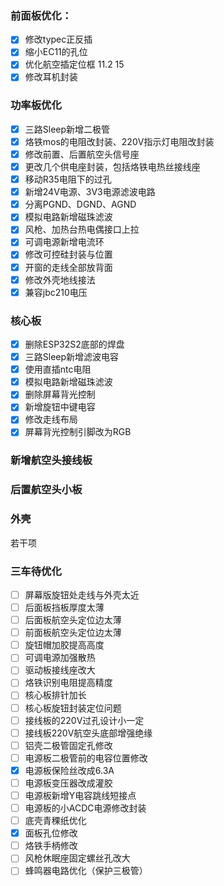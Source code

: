 ### 前面板优化：
- [X] 修改typec正反插
- [X] 缩小EC11的孔位
- [X] 优化航空插定位框  11.2  15
- [X] 修改耳机封装

### 功率板优化
- [X] 三路Sleep新增二极管
- [X] 烙铁mos的电阻改封装、220V指示灯电阻改封装
- [X] 修改前置、后置航空头信号座
- [X] 更改几个供电座封装，包括烙铁电热丝接线座
- [X] 移动R35电阻下的过孔
- [X] 新增24V电源、3V3电源滤波电路
- [X] 分离PGND、DGND、AGND
- [X] 模拟电路新增磁珠滤波
- [X] 风枪、加热台热电偶接口上拉
- [X] 可调电源新增电流环
- [X] 修改可控硅封装与位置
- [X] 开窗的走线全部放背面
- [X] 修改外壳地线接法
- [X] 兼容jbc210电压

### 核心板
- [X] 删除ESP32S2底部的焊盘
- [X] 三路Sleep新增滤波电容
- [X] 使用直插ntc电阻
- [X] 模拟电路新增磁珠滤波
- [X] 删除屏幕背光控制
- [X] 新增旋钮中键电容
- [X] 修改走线布局
- [X] 屏幕背光控制引脚改为RGB

### 新增航空头接线板

### 后置航空头小板

### 外壳
若干项


### 三车待优化
- [ ] 屏幕版旋钮处走线与外壳太近
- [ ] 后面板挡板厚度太薄
- [ ] 后面板航空头定位边太薄
- [ ] 前面板航空头定位边太薄
- [ ] 旋钮帽加胶提高高度
- [ ] 可调电源加强散热
- [ ] 驱动板接线座改大
- [ ] 烙铁识别电阻提高精度
- [ ] 核心板排针加长
- [ ] 核心板旋钮封装定位问题
- [ ] 接线板的220V过孔设计小一定
- [ ] 接线板220V航空头底部增强绝缘
- [ ] 铝壳二极管固定孔修改
- [ ] 电源板二极管前的电容位置修改
- [X] 电源板保险丝改成6.3A
- [ ] 电源板变压器改成灌胶
- [ ] 电源板新增Y电容跳线短接点
- [ ] 电源板的小ACDC电源修改封装
- [ ] 底壳青稞纸优化
- [X] 面板孔位修改
- [ ] 烙铁手柄修改
- [ ] 风枪休眠座固定螺丝孔改大
- [ ] 蜂鸣器电路优化（保护三极管）
